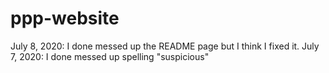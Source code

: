 # ppp-website

July 8, 2020: I done messed up the README page but I think I fixed it.
July 7, 2020: I done messed up spelling "suspicious"
